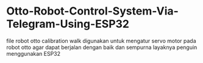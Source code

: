 # Otto-Robot-Control-System-Via-Telegram-Using-ESP32


file robot otto calibration walk digunakan untuk mengatur servo motor pada robot otto agar dapat berjalan dengan baik dan 
sempurna layaknya penguin menggunakan ESP32

